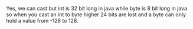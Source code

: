 Yes, we can cast but int is 32 bit long in java while byte is 8 bit long
in java so when you cast an int to byte higher 24 bits are lost and a
byte can only hold a value from -128 to 128.